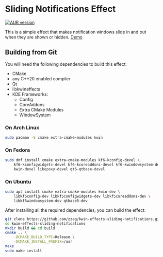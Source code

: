 # Sliding Notifications Effect

[![AUR version](https://img.shields.io/aur/version/kwin-effects-sliding-notifications)](https://aur.archlinux.org/packages/kwin-effects-sliding-notifications/)

This is a simple effect that makes notification windows slide in and out when they are shown or hidden. [Demo](https://youtu.be/6uzv8r8Oqf4)


## Building from Git

You will need the following dependencies to build this effect:

* CMake
* any C++20 enabled compiler
* Qt
* libkwineffects
* KDE Frameworks:
    - Config
    - CoreAddons
    - Extra CMake Modules
    - WindowSystem

### On Arch Linux

```sh
sudo pacman -S cmake extra-cmake-modules kwin
```

### On Fedora

```sh
sudo dnf install cmake extra-cmake-modules kf6-kconfig-devel \
    kf6-kconfigwidgets-devel kf6-kcoreaddons-devel kf6-kwindowsystem-devel \
    kwin-devel libepoxy-devel qt6-qtbase-devel
```


### On Ubuntu

```sh
sudo apt install cmake extra-cmake-modules kwin-dev \
    libkf5config-dev libkf5configwidgets-dev libkf5coreaddons-dev \
    libkf5windowsystem-dev qtbase5-dev
```

After installing all the required dependencies, you can build 
the effect:

```sh
git clone https://github.com/zzag/kwin-effects-sliding-notifications.git
cd kwin-effects-sliding-notifications
mkdir build && cd build
cmake .. \
    -DCMAKE_BUILD_TYPE=Release \
    -DCMAKE_INSTALL_PREFIX=/usr
make
sudo make install
```

